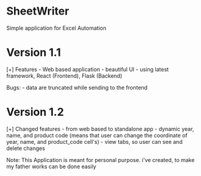 # SheetWriter
Simple application for Excel Automation


# Version 1.1
[+] Features
    - Web based application
    - beautiful UI
    - using latest framework, React (Frontend), Flask (Backend)

Bugs:
    - data are truncated while sending to the frontend


# Version 1.2
[+] Changed features
    - from web based to standalone app
    - dynamic year, name, and product code (means that user can change the coordinate of year, name, and product_code cell's)
    - view tabs, so user can see and delete changes




Note: This Application is meant for personal purpose. i've created, to make my father works can be done easily